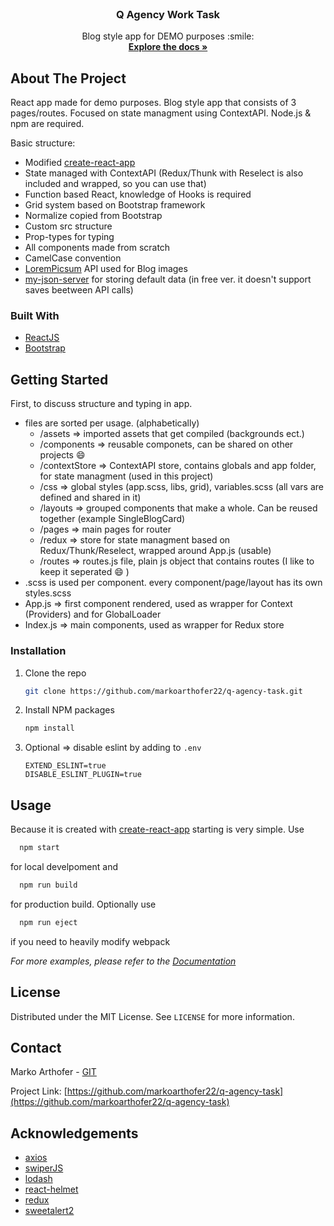 <br />
<p align="center">
  <h3 align="center">Q Agency Work Task</h3>

  <p align="center">
    Blog style app for DEMO purposes :smile:
    <br />
    <a href="https://github.com/markoarthofer22/q-agency-task"><strong>Explore the docs »</strong></a>
    <br />
  </p>
</p>

<!-- ABOUT THE PROJECT -->

## About The Project

React app made for demo purposes. Blog style app that consists of 3 pages/routes. Focused on state managment using ContextAPI. Node.js & npm are required.

Basic structure:

-   Modified [create-react-app](https://create-react-app.dev/)
-   State managed with ContextAPI (Redux/Thunk with Reselect is also included and wrapped, so you can use that)
-   Function based React, knowledge of Hooks is required
-   Grid system based on Bootstrap framework
-   Normalize copied from Bootstrap
-   Custom src structure
-   Prop-types for typing
-   All components made from scratch
-   CamelCase convention
-   [LoremPicsum](https://picsum.photos/) API used for Blog images
-   [my-json-server](https://my-json-server.typicode.com/markoarthofer22/q-agency-db) for storing default data (in free ver. it doesn't support saves beetween
    API calls)

### Built With

-   [ReactJS](https://reactjs.org/)
-   [Bootstrap](https://getbootstrap.com)

<!-- GETTING STARTED -->

## Getting Started

First, to discuss structure and typing in app.

-   files are sorted per usage. (alphabetically)
    -   /assets => imported assets that get compiled (backgrounds ect.)
    -   /components => reusable componets, can be shared on other projects :smile:
    -   /contextStore => ContextAPI store, contains globals and app folder, for state managment (used in this project)
    -   /css => global styles (app.scss, libs, grid), variables.scss (all vars are defined and shared in it)
    -   /layouts => grouped components that make a whole. Can be reused together (example SingleBlogCard)
    -   /pages => main pages for router
    -   /redux => store for state managment based on Redux/Thunk/Reselect, wrapped around App.js (usable)
    -   /routes => routes.js file, plain js object that contains routes (I like to keep it seperated :smile: )
-   .scss is used per component. every component/page/layout has its own styles.scss
-   App.js => first component rendered, used as wrapper for Context (Providers) and for GlobalLoader
-   Index.js => main components, used as wrapper for Redux store

### Installation

1. Clone the repo
    ```sh
    git clone https://github.com/markoarthofer22/q-agency-task.git
    ```
2. Install NPM packages
    ```sh
    npm install
    ```
3. Optional => disable eslint by adding to `.env`
    ```JS
    EXTEND_ESLINT=true
    DISABLE_ESLINT_PLUGIN=true
    ```

<!-- USAGE EXAMPLES -->

## Usage

Because it is created with [create-react-app](https://create-react-app.dev/) starting is very simple. Use

```sh
  npm start
```

for local develpoment and

```sh
  npm run build
```

for production build. Optionally use

```sh
  npm run eject
```

if you need to heavily modify webpack

_For more examples, please refer to the [Documentation](https://create-react-app.dev/docs/available-scripts/)_

<!-- LICENSE -->

## License

Distributed under the MIT License. See `LICENSE` for more information.

<!-- CONTACT -->

## Contact

Marko Arthofer - [GIT](https://github.com/markoarthofer22)

Project Link: [https://github.com/markoarthofer22/q-agency-task](https://github.com/markoarthofer22/q-agency-task)

<!-- ACKNOWLEDGEMENTS -->

## Acknowledgements

-   [axios](https://www.webpagefx.com/tools/emoji-cheat-sheet)
-   [swiperJS](https://swiperjs.com/)
-   [lodash](https://lodash.com/)
-   [react-helmet](https://github.com/nfl/react-helmet)
-   [redux](https://redux.js.org/)
-   [sweetalert2](https://sweetalert2.github.io/)
